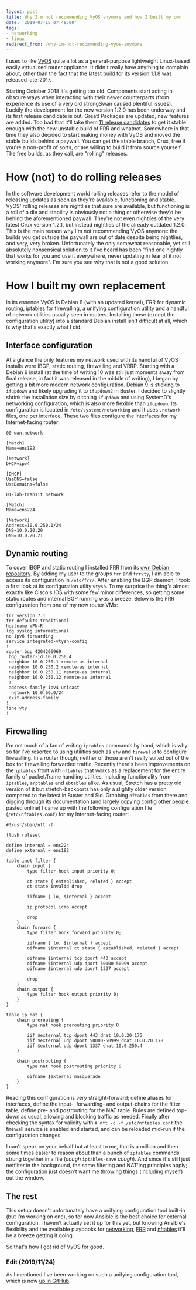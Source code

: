 ```yaml
---
layout: post
title: Why I'm not recommending VyOS anymore and how I built my own
date: '2019-07-15 07:48:00'
tags:
- networking
- linux
redirect_from: /why-im-not-recommending-vyos-anymore
---
```


I used to like [VyOS](https://vyos.io/'') quite a lot as a general-purpose lightweight Linux-based easily virtualised router appliance. It didn't really have anything to complain about, other than the fact that the latest build for its version 1.1.8 was released late-2017.

Starting October 2018 it's getting too old. Components start acting in obscure ways when interacting with their newer counterparts (from experience its use of a very old strongSwan caused plentiful issues). Luckily the development for the new version 1.2.0 has been underway and its first release candidate is out. Great! Packages are updated, new features are added. Too bad that it'll take them [11 release candidates](https://blog.vyos.io/vyos-1.2.0-rc11-is-available-for-download) to get it stable enough with the new unstable build of FRR and whatnot. Somewhere in that time they also decided to start making money with VyOS and moved the stable builds behind a paywall. You can get the stable branch, Crux, free if you're a non-profit of sorts, or are willing to build it from source yourself. The free builds, as they call, are "rolling" releases.

# How (not) to do rolling releases

In the software development world rolling releases refer to the model of releasing updates as soon as they're available, functioning and stable. VyOS' rolling releases are nightlies that sure are available, but functioning is a roll of a die and stability is obviously not a thing or otherwise they'd be behind the aforementioned paywall. They're not even nightlies of the very latest Crux version 1.2.1, but instead nightlies of the already outdated 1.2.0. This is the main reason why I'm not recommending VyOS anymore: the builds you get outside the paywall are out of date despite being nightlies, and very, very broken. Unfortunately the only somewhat reasonable, yet still absolutely nonsensical solution to it I've heard has been "find one nightly that works for you and use it everywhere, never updating in fear of it not working anymore". I'm sure you see why that is not a good solution.

# How I built my own replacement

In its essence VyOS is Debian 8 (with an updated kernel), FRR for dynamic routing, iptables for firewalling, a unifying configuration utility and a handful of network utilities usually seen in routers. Installing those (except the configuration utility) into a standard Debian install isn't difficult at all, which is why that's exactly what I did.

## Interface configuration
<!--kg-card-begin: markdown-->

At a glance the only features my network used with its handful of VyOS installs were IBGP, static routing, firewalling and VRRP. Starting with a Debian 9 install (at the time of writing 10 was still just moments away from final release, in fact it was released in the middle of writing), I began by getting a bit more modern network configuration. Debian 9 is sticking to `ifupdown` and likely upgrading it to `ifupdown2` in Buster. I decided to slightly shrink the installation size by ditching `ifupdown` and using SystemD's networking configuration, which is also more flexible than `ifupdown`. Its configuration is located in `/etc/systemd/networking` and it uses `.network` files, one per interface. These two files configure the interfaces for my Internet-facing router:

`00-wan.network`

    [Match]
    Name=ens192
    
    [Network]
    DHCP=ipv4
    
    [DHCP]
    UseDNS=false
    UseDomains=false

`01-lab-transit.network`

    [Match]
    Name=ens224
    
    [Network]
    Address=10.0.250.1/24
    DNS=10.0.20.20
    DNS=10.0.20.21

<!--kg-card-end: markdown-->
## Dynamic routing
<!--kg-card-begin: markdown-->

To cover IBGP and static routing I installed FRR from its [own Debian repository](https://deb.frrouting.org/). By adding my user to the groups `frr` and `frrvty`, I am able to access its configuration in `/etc/frr/`. After enabling the BGP daemon, I took a first look at its configuration utlity `vtysh`. To my surprise the thing's almost exactly like Cisco's IOS with some few minor differences, so getting some static routes and internal BGP running was a breeze. Below is the FRR configuration from one of my new router VMs:

    frr version 7.1
    frr defaults traditional
    hostname VPN-R
    log syslog informational
    no ipv6 forwarding
    service integrated-vtysh-config
    !
    router bgp 4204206969
     bgp router-id 10.0.250.4
     neighbor 10.0.250.1 remote-as internal
     neighbor 10.0.250.2 remote-as internal
     neighbor 10.0.250.11 remote-as internal
     neighbor 10.0.250.12 remote-as internal
     !
     address-family ipv4 unicast
      network 10.0.60.0/24
     exit-address-family
    !
    line vty
    !

<!--kg-card-end: markdown-->
## Firewalling
<!--kg-card-begin: markdown-->

I'm not much of a fan of writing `iptables` commands by hand, which is why so far I've resorted to using utilities such as `ufw` and `firewalld` to configure firewalling. In a router though, neither of those aren't really suited out of the box for firewalling forwarded traffic. Recently there's been improvements on the `iptables` front with `nftables` that works as a replacement for the entire family of packet/frame handling utilities, including functionality from `iptables`, `arptables` and `ebtables` alike. As usual, Stretch has a pretty old version of it but stretch-backports has only a slightly older version compared to the latest in Buster and Sid. Grabbing `nftables` from there and digging through its documentation (and largely copying config other people pasted online) I came up with the following configuration file (`/etc/nftables.conf`) for my Internet-facing router:

    #!/usr/sbin/nft -f
    
    flush ruleset
    
    define internal = ens224
    define external = ens192
    
    table inet filter {
    	chain input {
    		type filter hook input priority 0;
    
    		ct state { established, related } accept
    		ct state invalid drop
    
    		iifname { lo, $internal } accept
    
    		ip protocol icmp accept
    
    		drop
    	}
    	chain forward {
    		type filter hook forward priority 0;
    
    		iifname { lo, $internal } accept
    		oifname $internal ct state { established, related } accept
    
    		oifname $internal tcp dport 443 accept
    		oifname $internal udp dport 50000-50999 accept
    		oifname $internal udp dport 1337 accept
    
    		drop
    	}
    	chain output {
    		type filter hook output priority 0;
    	}
    }
    
    table ip nat {
    	chain prerouting {
    		type nat hook prerouting priority 0
    
    		iif $external tcp dport 443 dnat 10.0.20.175
    		iif $external udp dport 50000-50999 dnat 10.0.20.178
    		iif $external udp dport 1337 dnat 10.0.250.4
    	}
    
    	chain postrouting {
    		type nat hook postrouting priority 0
    
    		oifname $external masquerade
    	}
    }

Reading this configuration is very straight-forward; define aliases for interfaces, define the input-, forwarding- and output-chains for the filter table, define pre- and postrouting for the NAT table. Rules are defined top-down as usual, allowing and blocking traffic as needed. Finally after checking the syntax for validity with `# nft -c -f /etc/nftables.conf` the firewall service is enabled and started, and can be reloaded mid-run if the configuration changes.

I can't speak on your behalf but at least to me, that is a million and then some times easier to reason about than a bunch of `iptables` commands strung together in a file (_cough_ `iptables-save` _cough_). And since it's still just netfilter in the background, the same filtering and NAT'ing principles apply; the configuration just doesn't want me throwing things (including myself) out the window.

## The rest

This setup doesn't unfortunately have a unifying configuration tool built-in (but I'm working on one), so for now Ansible is the best choice for external configuration. I haven't actually set it up for this yet, but knowing Ansible's flexibility and the available playbooks for [networking](https://github.com/aruhier/ansible-role-systemd-networkd), [FRR](https://github.com/mrlesmithjr/ansible-frr) and [nftables](https://github.com/ipr-cnrs/nftables) it'll be a breeze getting it going.

So that's how I got rid of VyOS for good.

### Edit (2019/11/24)

As I mentioned I've been working on such a unifying configuration tool, which is now [up in GitHub](https://github.com/Spanfile/Routing-Platform).

